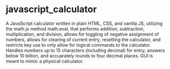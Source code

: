 # javascript_calculator
A JavaScript calculator written in plain HTML, CSS, and vanilla JS, utilizing the math.js method math.eval, that performs addition, subtraction, multiplication, and division, allows for toggling of negative assignment of numbers, allows for clearing of current entry, resetting the calculator, and restricts key use to only allow for logical commands to the calculator. Handles numbers up to 15 characters (including decimal) for entry, answers below 10 billion, and accuarately rounds to four decimal places. GUI is meant to mimic a physical calculator.
